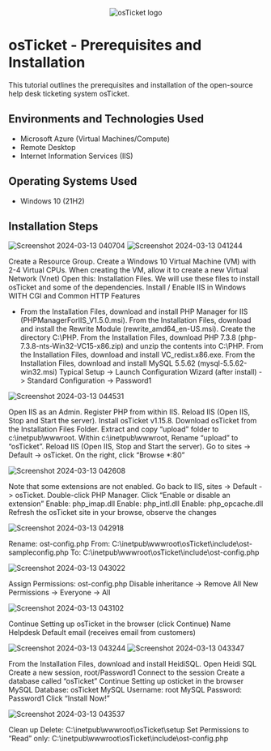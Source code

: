 <p align="center">
<img src="https://i.imgur.com/Clzj7Xs.png" alt="osTicket logo"/>
</p>

<h1>osTicket - Prerequisites and Installation</h1>
This tutorial outlines the prerequisites and installation of the open-source help desk ticketing system osTicket.<br />



<h2>Environments and Technologies Used</h2>

- Microsoft Azure (Virtual Machines/Compute)
- Remote Desktop
- Internet Information Services (IIS)

<h2>Operating Systems Used </h2>

- Windows 10</b> (21H2)




<h2>Installation Steps</h2>



![Screenshot 2024-03-13 040704](https://github.com/hectorvalencia2/osticket-prereqs/assets/161524174/d163433a-144f-41b6-8034-6febacac0477)
![Screenshot 2024-03-13 041244](https://github.com/hectorvalencia2/osticket-prereqs/assets/161524174/0d07ac9b-9d31-469e-a737-e458d08d0dcf)

Create a Resource Group. Create a Windows 10 Virtual Machine (VM) with 2-4 Virtual CPUs. When creating the VM, allow it to create a new Virtual Network (Vnet)
Open this: Installation Files. We will use these files to install osTicket and some of the dependencies. 
Install / Enable IIS in Windows WITH CGI and Common HTTP Features
- From the Installation Files, download and install PHP Manager for IIS (PHPManagerForIIS_V1.5.0.msi). From the Installation Files, download and install the Rewrite Module (rewrite_amd64_en-US.msi). Create the directory C:\PHP. From the Installation Files, download PHP 7.3.8 (php-7.3.8-nts-Win32-VC15-x86.zip) and unzip the contents into C:\PHP. From the Installation Files, download and install VC_redist.x86.exe. From the Installation Files, download and install MySQL 5.5.62 (mysql-5.5.62-win32.msi) Typical Setup -> Launch Configuration Wizard (after install) -> Standard Configuration -> Password1

![Screenshot 2024-03-13 044531](https://github.com/hectorvalencia2/osticket-prereqs/assets/161524174/37f7aadd-2df9-410a-812e-c10d7ce9adb4)

Open IIS as an Admin. Register PHP from within IIS. Reload IIS (Open IIS, Stop and Start the server). Install osTicket v1.15.8. Download osTicket from the Installation Files Folder. Extract and copy “upload” folder to c:\inetpub\wwwroot. Within c:\inetpub\wwwroot, Rename “upload” to “osTicket”. Reload IIS (Open IIS, Stop and Start the server). Go to sites -> Default -> osTicket. On the right, click “Browse *:80”


![Screenshot 2024-03-13 042608](https://github.com/hectorvalencia2/osticket-prereqs/assets/161524174/81731531-6beb-4d97-8e88-55b9358cfeaa)

Note that some extensions are not enabled. Go back to IIS, sites -> Default -> osTicket. Double-click PHP Manager. Click “Enable or disable an extension”
Enable: php_imap.dll
Enable: php_intl.dll
Enable: php_opcache.dll
Refresh the osTicket site in your browse, observe the changes


![Screenshot 2024-03-13 042918](https://github.com/hectorvalencia2/osticket-prereqs/assets/161524174/04290351-c6a0-4a7e-92ff-a077e84e9480)

Rename: ost-config.php
From: C:\inetpub\wwwroot\osTicket\include\ost-sampleconfig.php
To: C:\inetpub\wwwroot\osTicket\include\ost-config.php

![Screenshot 2024-03-13 043022](https://github.com/hectorvalencia2/osticket-prereqs/assets/161524174/4be91049-511e-4028-ad0b-339d5a877426)

Assign Permissions: ost-config.php
Disable inheritance -> Remove All
New Permissions -> Everyone -> All

![Screenshot 2024-03-13 043102](https://github.com/hectorvalencia2/osticket-prereqs/assets/161524174/57bb375c-4f55-473d-9876-f32abfbd7519)

Continue Setting up osTicket in the browser (click Continue)
Name Helpdesk
Default email (receives email from customers)

![Screenshot 2024-03-13 043244](https://github.com/hectorvalencia2/osticket-prereqs/assets/161524174/62fb2b30-0c15-454d-b276-e1517d072961)
![Screenshot 2024-03-13 043347](https://github.com/hectorvalencia2/osticket-prereqs/assets/161524174/94a06e15-5c8c-4e0a-b4f7-73ce0986705e)

From the Installation Files, download and install HeidiSQL.
Open Heidi SQL
Create a new session, root/Password1
Connect to the session
Create a database called “osTicket”
Continue Setting up osticket in the browser
MySQL Database: osTicket
MySQL Username: root
MySQL Password: Password1
Click “Install Now!”

![Screenshot 2024-03-13 043537](https://github.com/hectorvalencia2/osticket-prereqs/assets/161524174/181a177e-3944-4231-b4e5-bc8eb4bf37dd)

Clean up
Delete: C:\inetpub\wwwroot\osTicket\setup
Set Permissions to “Read” only: C:\inetpub\wwwroot\osTicket\include\ost-config.php



